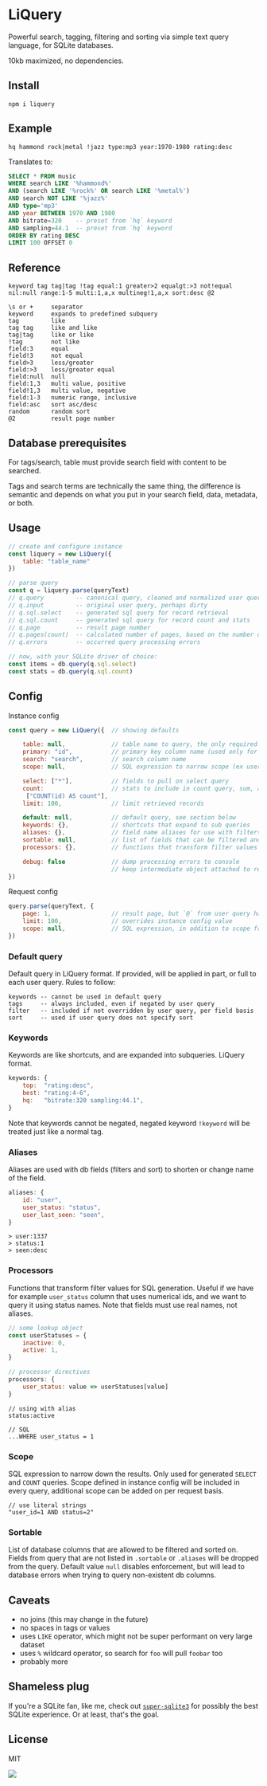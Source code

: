 # LiQuery

Powerful search, tagging, filtering and sorting via simple text query language, for SQLite databases.

10kb maximized, no dependencies.


## Install

    npm i liquery


## Example

    hq hammond rock|metal !jazz type:mp3 year:1970-1980 rating:desc

Translates to:

```sql
SELECT * FROM music
WHERE search LIKE '%hammond%'
AND (search LIKE '%rock%' OR search LIKE '%metal%')
AND search NOT LIKE '%jazz%'
AND type='mp3'
AND year BETWEEN 1970 AND 1980
AND bitrate=320    -- preset from `hq` keyword
AND sampling=44.1  -- preset from `hq` keyword
ORDER BY rating DESC
LIMIT 100 OFFSET 0
```


## Reference

    keyword tag tag|tag !tag equal:1 greater>2 equalgt:>3 not!equal nil:null range:1-5 multi:1,a,x multineg!1,a,x sort:desc @2

    \s or +     separator
    keyword     expands to predefined subquery
    tag         like
    tag tag     like and like
    tag|tag     like or like
    !tag        not like
    field:3     equal
    field!3     not equal
    field>3     less/greater
    field:>3    less/greater equal
    field:null  null
    field:1,3   multi value, positive
    field!1,3   multi value, negative
    field:1-3   numeric range, inclusive
    field:asc   sort asc/desc
    random      random sort
    @2          result page number


## Database prerequisites

For tags/search, table must provide search field with content to be searched.

Tags and search terms are technically the same thing, the difference is semantic and depends on what you put in your search field, data, metadata, or both.


## Usage

```js
// create and configure instance
const liquery = new LiQuery({
    table: "table_name"
})

// parse query
const q = liquery.parse(queryText)
// q.query         -- canonical query, cleaned and normalized user query string
// q.input         -- original user query, perhaps dirty
// q.sql.select    -- generated sql query for record retrieval
// q.sql.count     -- generated sql query for record count and stats
// q.page          -- result page number
// q.pages(count)  -- calculated number of pages, based on the number of records
// q.errors        -- occurred query processing errors

// now, with your SQLite driver of choice:
const items = db.query(q.sql.select)
const stats = db.query(q.sql.count)
```


## Config

Instance config

```js
const query = new LiQuery({  // showing defaults

    table: null,             // table name to query, the only required config param
    primary: "id",           // primary key column name (used only for default count)
    search: "search",        // search column name
    scope: null,             // SQL expression to narrow scope (ex user_id=1), used for every query

    select: ["*"],           // fields to pull on select query
    count:                   // stats to include in count query, sum, avg, what have you
     ["COUNT(id) AS count"],
    limit: 100,              // limit retrieved records

    default: null,           // default query, see section below
    keywords: {},            // shortcuts that expand to sub queries
    aliases: {},             // field name aliases for use with filters and sorting
    sortable: null,          // list of fields that can be filtered and sorted on
    processors: {},          // functions that transform filter values for SQL generation

    debug: false             // dump processing errors to console
                             // keep intermediate object attached to result object
})
```

Request config

```js
query.parse(queryText, {
    page: 1,                 // result page, but `@` from user query have precedence
    limit: 100,              // overrides instance config value
    scope: null,             // SQL expression, in addition to scope from instance config
})
```


### Default query

Default query in LiQuery format. If provided, will be applied in part, or full to each user query. Rules to follow:

    keywords -- cannot be used in default query
    tags     -- always included, even if negated by user query
    filter   -- included if not overridden by user query, per field basis
    sort     -- used if user query does not specify sort


### Keywords

Keywords are like shortcuts, and are expanded into subqueries. LiQuery format.

```js
keywords: {
    top:  "rating:desc",
    best: "rating:4-6",
    hq:   "bitrate:320 sampling:44.1",
}
```

Note that keywords cannot be negated, negated keyword `!keyword` will be treated just like a normal tag.


### Aliases

Aliases are used with db fields (filters and sort) to shorten or change name of the field.

```js
aliases: {
    id: "user",
    user_status: "status",
    user_last_seen: "seen",
}
```

    > user:1337
    > status:1
    > seen:desc


### Processors

Functions that transform filter values for SQL generation. Useful if we have for example `user_status` column that uses numerical ids, and we want to query it using status names. Note that fields must use real names, not aliases.

```js
// some lookup object
const userStatuses = {
    inactive: 0,
    active: 1,
}

// processor directives
processors: {
    user_status: value => userStatuses[value]
}
```
    // using with alias
    status:active

    // SQL
    ...WHERE user_status = 1


### Scope

SQL expression to narrow down the results. Only used for generated `SELECT` and `COUNT` queries.
Scope defined in instance config will be included in every query, additional scope can be added on per request basis.

    // use literal strings
    "user_id=1 AND status=2"


### Sortable

List of database columns that are allowed to be filtered and sorted on. Fields from query that are not listed in `.sortable` or `.aliases` will be dropped from the query. Default value `null` disables enforcement, but will lead to database errors when trying to query non-existent db columns.


## Caveats

- no joins (this may change in the future)
- no spaces in tags or values
- uses `LIKE` operator, which might not be super performant on very large dataset
- uses `%` wildcard operator, so search for `foo` will pull `foobar` too
- probably more


## Shameless plug

If you're a SQLite fan, like me, check out [`super-sqlite3`](https://github.com/haxtra/super-sqlite3) for possibly the best SQLite experience. Or at least, that's the goal.


## License

MIT

<!-- ghstats -->
![](https://spy.haxtra.com/gh-liquery)
